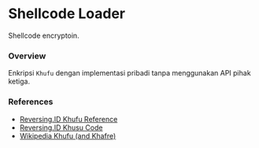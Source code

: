 # Shellcode Loader

Shellcode encryptoin.

### Overview

Enkripsi `Khufu` dengan implementasi pribadi tanpa menggunakan API pihak ketiga.

### References

- [Reversing.ID Khufu Reference](https://github.com/ReversingID/Crypto-Reference/tree/master/References/Modern/Block-Cipher/Khufu)
- [Reversing.ID Khusu Code](https://github.com/ReversingID/Crypto-Reference/blob/master/Codes/Cipher/Block/Khufu/code.c)
- [Wikipedia Khufu (and Khafre)](https://en.wikipedia.org/wiki/Khufu_and_Khafre)
